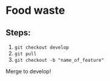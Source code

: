 # Food waste

## Steps:

1. `git checkout develop`
2. `git pull`
3. `git checkout -b "name_of_feature"`

Merge to develop!
